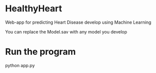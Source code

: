 # HealthyHeart
Web-app for predicting Heart Disease develop using Machine Learning

You can replace the Model.sav with any model you develop

# Run the program
python app.py
